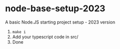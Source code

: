 # node-base-setup-2023
A basic Node.JS starting project setup - 2023 version

1. `make i`
2. Add your typescript code in src/
5. Done
